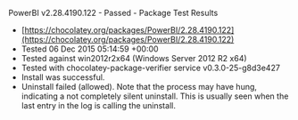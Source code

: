 ﻿PowerBI v2.28.4190.122 - Passed - Package Test Results
 * [https://chocolatey.org/packages/PowerBI/2.28.4190.122](https://chocolatey.org/packages/PowerBI/2.28.4190.122)
 * Tested 06 Dec 2015 05:14:59 +00:00
 * Tested against win2012r2x64 (Windows Server 2012 R2 x64)
 * Tested with chocolatey-package-verifier service v0.3.0-25-g8d3e427
 * Install was successful.
 * Uninstall failed (allowed). Note that the process may have hung, indicating a not completely silent uninstall. This is usually seen when the last entry in the log is calling the uninstall.